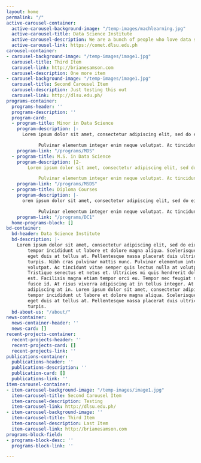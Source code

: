 ```yaml
---
layout: home
permalink: "/"
active-carousel-container:
  active-carousel-background-image: "/temp-images/machlearning.jpg"
  active-carousel-title: Data Science Institute
  active-carousel-description: We are a bunch of people who love data science.
  active-carousel-link: https://comet.dlsu.edu.ph
carousel-container:
- carousel-background-image: "/temp-images/image1.jpg"
  carousel-title: Third Item
  carousel-link: http://brianesamson.com
  carousel-description: One more item
- carousel-background-image: "/temp-images/image1.jpg"
  carousel-title: Second Carousel Item
  carousel-description: Just testing this out
  carousel-link: http://dlsu.edu.ph/
programs-container:
  programs-header: ''
  programs-description: ''
  program-card:
  - program-title: Minor in Data Science
    program-description: |-
      Lorem ipsum dolor sit amet, consectetur adipiscing elit, sed do eiusmod tempor incididunt ut labore et dolore magna aliqua. Scelerisque purus semper eget duis at tellus at

            Pulvinar elementum integer enim neque volutpat. Ac tincidunt vitae semper quis lectus nulla at volutpat diam. Tristique senectus et netus et. Ultricies mi quis hendrerit dolor magna eget est. Facilisis magna etiam tempor orci eu
    program-link: "/programs/MDS"
  - program-title: M.S. in Data Science
    program-description: |2-
        Lorem ipsum dolor sit amet, consectetur adipiscing elit, sed do eiusmod tempor incididunt ut labore et dolore magna aliqua. Scelerisque purus semper eget duis at tellus at

            Pulvinar elementum integer enim neque volutpat. Ac tincidunt vitae semper quis lectus nulla at volutpat diam. Tristique senectus et netus et. Ultricies mi quis hendrerit dolor magna eget est. Facilisis magna etiam tempor orci eu
    program-link: "/programs/MSDS"
  - program-title: Diploma Courses
    program-description: |-
      orem ipsum dolor sit amet, consectetur adipiscing elit, sed do eiusmod tempor incididunt ut labore et dolore magna aliqua. Scelerisque purus semper eget duis at tellus at

            Pulvinar elementum integer enim neque volutpat. Ac tincidunt vitae semper quis lectus nulla at volutpat diam. Tristique senectus et netus et. Ultricies mi quis hendrerit dolor magna eget est. Facilisis magna etiam tempor orci eu
    program-link: "/programs/DC1"
  home-programs-block: []
bd-container:
  bd-header: Data Science Institute
  bd-description: |-
    Lorem ipsum dolor sit amet, consectetur adipiscing elit, sed do eiusmod
        tempor incididunt ut labore et dolore magna aliqua. Scelerisque purus semper
        eget duis at tellus at. Pellentesque massa placerat duis ultricies lacus sed
        turpis. Nibh cras pulvinar mattis nunc. Pulvinar elementum integer enim neque
        volutpat. Ac tincidunt vitae semper quis lectus nulla at volutpat diam.
        Tristique senectus et netus et. Ultricies mi quis hendrerit dolor magna eget
        est. Facilisis magna etiam tempor orci eu. Tempor nec feugiat nisl pretium
        fusce id. At risus viverra adipiscing at in tellus integer. At risus viverra
        adipiscing at in. Lorem ipsum dolor sit amet, consectetur adipiscing elit, sed do eiusmod
        tempor incididunt ut labore et dolore magna aliqua. Scelerisque purus semper
        eget duis at tellus at. Pellentesque massa placerat duis ultricies lacus sed
        turpis.
  bd-about-us: "/about/"
news-container:
  news-container-header: ''
  news-card: []
recent-projects-container:
  recent-projects-header: ''
  recent-projects-card: []
  recent-projects-link: ''
publications-container:
  publications-header: ''
  publications-description: ''
  publication-card: []
  publications-link: ''
item-carousel-container:
- item-carousel-background-image: "/temp-images/image1.jpg"
  item-carousel-title: Second Carousel Item
  item-carousel-description: Testing
  item-carousel-link: http://dlsu.edu.ph/
- item-carousel-background-image: ''
  item-carousel-title: Third Item
  item-carousel-description: Last Item
  item-carousel-link: http://brianesamson.com
programs-block-field:
- programs-block-desc: ''
  programs-block-link: ''

---
```

